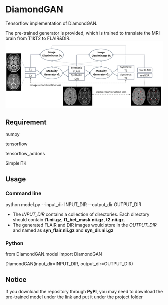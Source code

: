 # DiamondGAN
Tensorflow implementation of DiamondGAN. 

The pre-trained generator is provided, which is trained to translate the MRI brain from T1&amp;T2 to FLAIR&amp;DIR.
![DiamondGAN](https://github.com/dongliangcao/diamondGAN/blob/main/diamondGAN.png)

## Requirement
numpy

tensorflow

tensorflow_addons

SimpleITK

## Usage
### Command line
python model.py --input_dir INPUT_DIR --output_dir OUTPUT_DIR
- The *INPUT_DIR* contains a collection of directories. Each directory should contain **t1.nii.gz**, **t1_bet_mask.nii.gz**, **t2.nii.gz**.
- The generated FLAIR and DIR images would store in the *OUTPUT_DIR* and named as **syn_flair.nii.gz** and **syn_dir.nii.gz**
### Python
from DiamondGAN.model import DiamondGAN

DiamondGAN(input_dir=INPUT_DIR, output_dir=OUTPUT_DIR)

## Notice
If you download the repository through **PyPI**, you may need to download the pre-trained model under the [link](https://drive.google.com/file/d/1BkBc-_yTabEOf1_HJxNjccV9kdg5Dgu5/view) and put it under the project folder
